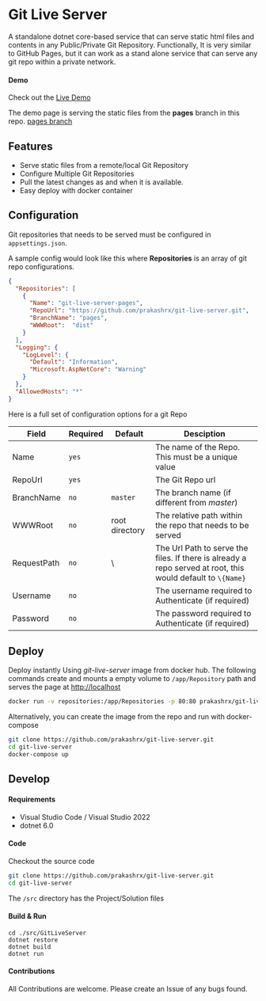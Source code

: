 # Git Live Server

A standalone dotnet core-based service that can serve static html files and contents in any Public/Private Git Repository. Functionally, It is very similar to GitHub Pages, but it can work as a stand alone service that can serve any git repo within a private network.

#### Demo

Check out the [Live Demo](https://git-live-server.azurewebsites.net/) 

The demo page is serving the static files from the **pages** branch in this repo. [pages branch](https://github.com/prakashrx/git-live-server/tree/pages)


##  Features
- Serve static files from a remote/local Git Repository
- Configure Multiple Git Repositories
- Pull the latest changes as and when it is available. 
- Easy deploy with docker container


## Configuration

Git repositories that needs to be served must be configured in `appsettings.json`.

A sample  config would look like this where **Repositories** is an array of git repo configurations.

```json
{
  "Repositories": [
    {
      "Name": "git-live-server-pages",
      "RepoUrl": "https://github.com/prakashrx/git-live-server.git",
      "BranchName": "pages",
      "WWWRoot":  "dist"
    }
  ],
  "Logging": {
    "LogLevel": {
      "Default": "Information",
      "Microsoft.AspNetCore": "Warning"
    }
  },
  "AllowedHosts": "*"
}
```

Here is a full set of configuration options for a git Repo

Field | Required | Default | Desciption
--- | --- |--- | ---
Name | `yes` | | The name of the Repo. This must be a unique value|
RepoUrl | `yes` | | The Git Repo url|
BranchName | `no` | `master`| The branch name (if different from *master*)|
WWWRoot | `no` | root directory | The relative path within the repo that needs to be served|
RequestPath| `no` | \ | The Url Path to serve the files. If there is already a repo served at root, this would default to `\{Name}`|
Username | `no` | | The username required to Authenticate (if required)|
Password | `no` | | The password required to Authenticate (if required)|


## Deploy

Deploy instantly Using *git-live-server* image from docker hub. The following commands create and mounts a empty volume to `/app/Repository` path and serves the page at [http://localhost](http://localhost)

```sh
docker run -v repositories:/app/Repositories -p 80:80 prakashrx/git-live-server:latest
```

Alternatively, you can create the image from the repo and run with docker-compose

```sh
git clone https://github.com/prakashrx/git-live-server.git
cd git-live-server
docker-compose up
```

## Develop

#### Requirements

- Visual Studio Code / Visual Studio 2022
- dotnet 6.0

#### Code
Checkout the source code
```sh
git clone https://github.com/prakashrx/git-live-server.git
cd git-live-server
```

The `/src` directory has the Project/Solution files

#### Build & Run


```
cd ./src/GitLiveServer
dotnet restore
dotnet build
dotnet run
```

#### Contributions

All Contributions are welcome. Please create an Issue of any bugs found.
